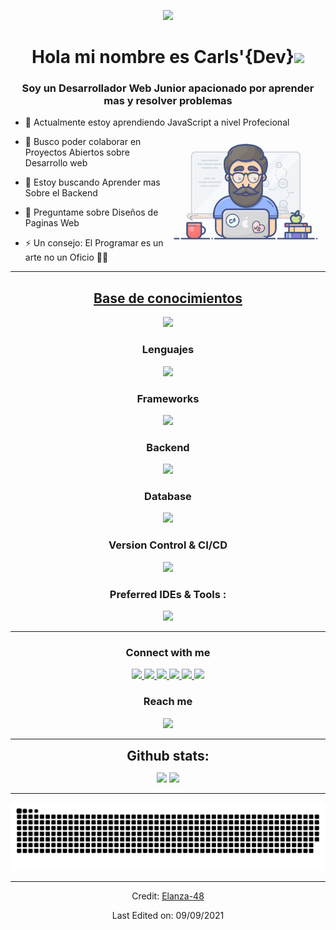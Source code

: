 <p align="center">
  <img style="width:8rem; height:auto" src="https://cdn.dribbble.com/users/1787323/screenshots/10091971/media/d43c019bfeff34be8816481e843ea8c1.png"/>
</p>

<h1 align="center">Hola mi nombre es Carls'{Dev}<img width="30px" src="https://raw.githubusercontent.com/iampavangandhi/iampavangandhi/master/gifs/Hi.gif"></h1>
<h3 font-size="20" align="center">Soy un Desarrollador Web Junior apacionado por aprender mas y resolver problemas</h3>


- 🌱 Actualmente estoy aprendiendo JavaScript a nivel Profecional <img align="right" style="width:16rem; height:auto" src="https://raw.githubusercontent.com/Elanza-48/Elanza-48/41a4790484e268102dfdab2b7c59d440d3ffafab/resources/img/geek.gif"/>

- 👯 Busco poder colaborar en Proyectos Abiertos sobre Desarrollo web

- 🤝 Estoy buscando Aprender mas Sobre el Backend

- 💬 Preguntame sobre Diseños de Paginas Web 

- ⚡ Un consejo: El Programar es un arte no un Oficio 👨‍💻


---


<h2 align="center"><u><b>Base de conocimientos</b></u></h2>



<p align="center">
  <img style="width:26rem; height:auto" src="https://media1.giphy.com/media/v1.Y2lkPTc5MGI3NjExOWN3MnUxaWp4cGN5eGNlazdiaXhoOTh4MTZqMXdpYnY4cXhoY2hmbyZlcD12MV9pbnRlcm5hbF9naWZfYnlfaWQmY3Q9Zw/qgQUggAC3Pfv687qPC/giphy.gif"/>
</p>


<h3 align="center">Lenguajes</h3>
<p align="center">
  <p align="center">
  <a href="https://skillicons.dev">
    <img src="https://skillicons.dev/icons?i=css,html,javascript,java,typescript,py" />
  </a>
</p>
  
</p>

<h3 align="center">Frameworks</h3>
<p align="center">
    <p align="center">
  <a href="https://skillicons.dev">
    <img src="https://skillicons.dev/icons?i=react,ruby,tailwind" />
  </a>
</p>
</p>

<h3 align="center">Backend</h3>
<p align="center">
   <a href="https://skillicons.dev">
    <img src="https://skillicons.dev/icons?i=nodejs,py,js" />
  </a>
</p>


<h3 align="center">Database</h3>
<p align="center">
  <a href="https://skillicons.dev">
    <img src="https://skillicons.dev/icons?i=mongodb,postgresql,sqlite" />
  </a>
</p>

<h3 align="center">Version Control & CI/CD</h3>
<p align="center">
  <a href="https://skillicons.dev">
    <img src="https://skillicons.dev/icons?i=git,github,docker" />
  </a>
</p>

<h3 align="center">Preferred IDEs  & Tools :</h3>
<p align="center"> 
  <a href="https://skillicons.dev">
    <img src="https://skillicons.dev/icons?i=vscode,windows,pycharm,visualstudio" />
  </a>
</p>

----

<h3 align="center">Connect with me</h3>

<div style="margin-top:10px" align="center">
  <div>
    <a href="https://x.com/CarlosSc002?t=FlUtxnWk2HAdAC119GRizA&s=09">
    <img src="https://skillicons.dev/icons?i=twitter" />
  </a>
    <a href="https://skillicons.dev">
    <img src="https://skillicons.dev/icons?i=instagram" />
  </a>
    <a href="https://skillicons.dev">
    <img src="https://skillicons.dev/icons?i=github" />
  </a>
    <a href="https://skillicons.dev">
    <img src="https://skillicons.dev/icons?i=stackoverflow" />
  </a>
    <a href="https://skillicons.dev">
    <img src="https://skillicons.dev/icons?i=discord" />
  </a>
    <a href="https://skillicons.dev">
    <img src="https://skillicons.dev/icons?i=linkedin" />
  </a>
  </div>

<h3 align="center">Reach me</h3>

<p align="center">
  <a href="https://skillicons.dev">
    <img src="https://skillicons.dev/icons?i=gmail" />
  </a>
</p>

----

<div align="center">
<h2 align="center" style="margin: 5px 10px;">Github stats:</h2> 

[![](https://github-readme-stats.vercel.app/api?username=elanza-48&show_icons=true&theme=tokyonight&hide_border=true&locale=en)](https://github.com/Elanza-48)
[![](https://github-readme-streak-stats.herokuapp.com/?user=elanza-48&theme=material-palenight)](https://github.com/Elanza-48)
</div>

----

<p align="center">
  <img  src="https://raw.githubusercontent.com/Elanza-48/Elanza-48/main/resources/img/github-contribution-grid-snake.svg"
    alt="example" />
</p>

------
Credit: [Elanza-48](https://github.com/Elanza-48)

Last Edited on: 09/09/2021
